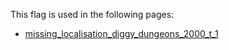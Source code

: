 This flag is used in the following pages:
 - [missing_localisation_diggy_dungeons_2000_t_1](../events/missing_localisation_diggy_dungeons_2000_t_1.md)
